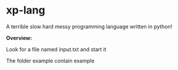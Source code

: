 # xp-lang
A terrible slow hard messy programming language written in python!

**Overview:**

Look for a file named input.txt and start it

The folder example contain example
